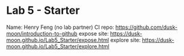 # Lab 5 - Starter
Name: Henry Feng (no lab partner)
CI repo: https://github.com/dusk-moon/introduction-to-github
expose site: https://dusk-moon.github.io/Lab5_Starter/expose.html
explore site: https://dusk-moon.github.io/Lab5_Starter/explore.html
